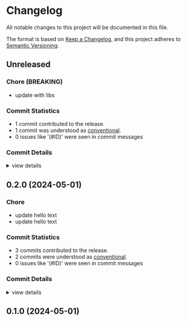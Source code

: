 # Changelog

All notable changes to this project will be documented in this file.

The format is based on [Keep a Changelog](https://keepachangelog.com/en/1.0.0/),
and this project adheres to [Semantic Versioning](https://semver.org/spec/v2.0.0.html).

## Unreleased

### Chore (BREAKING)

 - <csr-id-8cf12ccd112d3488a446c5f58ba78ad28dcfbeb7/> update with libs

### Commit Statistics

<csr-read-only-do-not-edit/>

 - 1 commit contributed to the release.
 - 1 commit was understood as [conventional](https://www.conventionalcommits.org).
 - 0 issues like '(#ID)' were seen in commit messages

### Commit Details

<csr-read-only-do-not-edit/>

<details><summary>view details</summary>

 * **Uncategorized**
    - Update with libs ([`8cf12cc`](https://github.com/brooksmtownsend/smart-releaser-demo/commit/8cf12ccd112d3488a446c5f58ba78ad28dcfbeb7))
</details>

## 0.2.0 (2024-05-01)

<csr-id-0e28e672f8cf74b2f82d9c68a3b7fdaf755f735e/>
<csr-id-bc641d5676fef4351ca1a4d5fb4a6bd75a9d6c9c/>

### Chore

 - <csr-id-0e28e672f8cf74b2f82d9c68a3b7fdaf755f735e/> update hello text
 - <csr-id-bc641d5676fef4351ca1a4d5fb4a6bd75a9d6c9c/> update hello text

### Commit Statistics

<csr-read-only-do-not-edit/>

 - 3 commits contributed to the release.
 - 2 commits were understood as [conventional](https://www.conventionalcommits.org).
 - 0 issues like '(#ID)' were seen in commit messages

### Commit Details

<csr-read-only-do-not-edit/>

<details><summary>view details</summary>

 * **Uncategorized**
    - Update hello text ([`0e28e67`](https://github.com/brooksmtownsend/smart-releaser-demo/commit/0e28e672f8cf74b2f82d9c68a3b7fdaf755f735e))
    - Update hello text ([`bc641d5`](https://github.com/brooksmtownsend/smart-releaser-demo/commit/bc641d5676fef4351ca1a4d5fb4a6bd75a9d6c9c))
    - Initial commit ([`7a18cd2`](https://github.com/brooksmtownsend/smart-releaser-demo/commit/7a18cd2c94aa6209f2664ed70605078abea980a4))
</details>

## 0.1.0 (2024-05-01)


